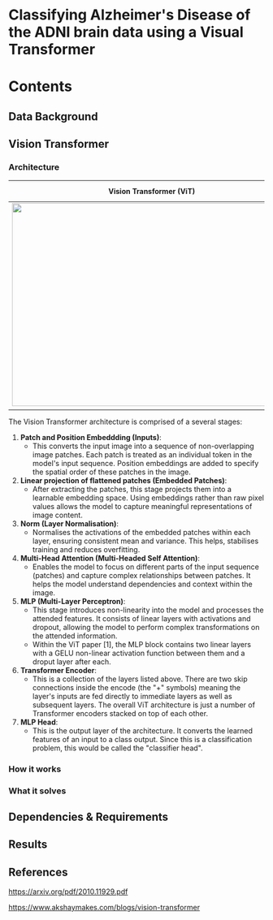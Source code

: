 # Classifying Alzheimer's Disease of the ADNI brain data using a Visual Transformer

# Contents

## Data Background


## Vision Transformer
### Architecture 
| Vision Transformer (ViT) | Transformer Encoder |
| :---: | :---: |
| <img src="misc/vit.gif" width="550" height="400"/> | <img src="misc/encoderblock.png" width="175" height="400"/> |

The Vision Transformer architecture is comprised of a several stages:

1. **Patch and Position Embeddding (Inputs)**:
    - This converts the input image into a sequence of non-overlapping image patches. Each patch
    is treated as an individual token in the model's input sequence. Position embeddings
    are added to specify the spatial order of these patches in the image.
2. **Linear projection of flattened patches (Embedded Patches)**:
    - After extracting the patches, this stage projects them into a learnable embedding space.
     Using embeddings rather than raw pixel values allows the model to capture meaningful 
     representations of image content.
3. **Norm (Layer Normalisation)**:
    - Normalises the activations of the embedded patches within each layer, ensuring consistent mean
    and variance. This helps, stabilises training and reduces overfitting.
4. **Multi-Head Attention (Multi-Headed Self Attention)**:
    - Enables the model to focus on different parts of the input sequence (patches) and capture 
    complex relationships between patches. It helps the model understand dependencies and context 
    within the image.
5. **MLP (Multi-Layer Perceptron)**:
    - This stage introduces non-linearity into the model and processes the attended features. 
    It consists of linear layers with activations and dropout, allowing the model to perform complex 
    transformations on the attended information.
    - Within the ViT paper [1], the MLP block contains two linear layers with a GELU non-linear
    activation function between them and a droput layer after each.
6. **Transformer Encoder**:
    - This is a collection of the layers listed above. There are two skip connections inside the 
    encode (the "+" symbols) meaning the layer's inputs are fed directly to immediate layers
    as well as subsequent layers. The overall ViT architecture is just a number of Transformer
    encoders stacked on top of each other.
7. **MLP Head**:
    - This is the output layer of the architecture. It converts the learned features of an input to 
    a class output. Since this is a classification problem, this would be called the "classifier head".

### How it works

### What it solves


## Dependencies & Requirements

## Results

## References
https://arxiv.org/pdf/2010.11929.pdf

https://www.akshaymakes.com/blogs/vision-transformer

